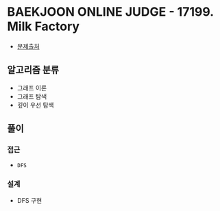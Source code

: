 # BAEKJOON ONLINE JUDGE - 17199. Milk Factory

- [문제출처](https://www.acmicpc.net/problem/17199 '17199. Milk Factory')

## 알고리즘 분류

- 그래프 이론
- 그래프 탐색
- 깊이 우선 탐색

## 풀이

### 접근

- `DFS`

### 설계

- DFS 구현
